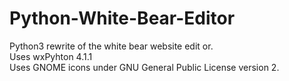 # Python-White-Bear-Editor
Python3 rewrite of the white bear website edit or.  
Uses wxPyhton 4.1.1  
Uses GNOME icons under GNU General Public License version 2.  